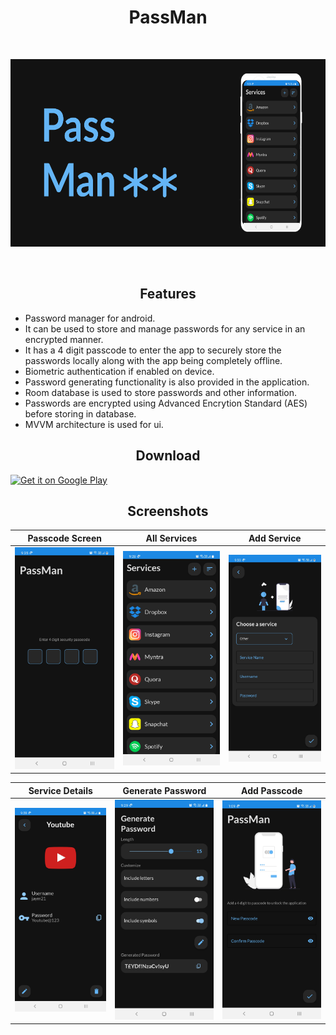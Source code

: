 <h1 align="center">PassMan</h1>
  <br/>
  <p align="center"><img src="screenshots/preview_screenshots/feature_graphic.png" height="300" /></p>
  <br/>
  
<h2 align="center">Features</h2>

- Password manager for android.
- It can be used to store and manage passwords for any service in an encrypted manner.
- It has a 4 digit passcode to enter the app to securely store the passwords locally along with the app being completely offline.
- Biometric authentication if enabled on device.
- Password generating functionality is also provided in the application.
- Room database is used to store passwords and other information.
- Passwords are encrypted using Advanced Encrytion Standard (AES) before storing in database.
- MVVM architecture is used for ui.

<h2 align="center">Download</h2>

<a href='https://play.google.com/store/apps/details?id=dev.jaym21.passman'><img alt='Get it on Google Play' src='https://play.google.com/intl/en_us/badges/static/images/badges/en_badge_web_generic.png'/></a>

<h2 align="center">Screenshots</h2>

|   Passcode Screen    | All Services    |   Add Service   
|---	|---	|---
|  ![](https://github.com/jaym21/PassMan/blob/main/screenshots/passcode_screen.jpg)    |  ![](https://github.com/jaym21/PassMan/blob/main/screenshots/main_screen.jpg)    |   ![](https://github.com/jaym21/PassMan/blob/main/screenshots/add_service.jpg)    

|   Service Details  |   Generate Password    | Add Passcode    |
|---    |---	|---	|
|   ![](https://github.com/jaym21/PassMan/blob/main/screenshots/service_open.jpg)    |   ![](https://github.com/jaym21/PassMan/blob/main/screenshots/generated_password.jpg)      |   ![](https://github.com/jaym21/PassMan/blob/main/screenshots/add_passcode.jpg)

<br />

